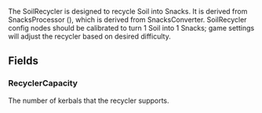             
The SoilRecycler is designed to recycle Soil into Snacks. It is derived from SnacksProcessor (), which is derived from SnacksConverter. SoilRecycler config nodes should be calibrated to turn 1 Soil into 1 Snacks; game settings will adjust the recycler based on desired difficulty.
        
## Fields

### RecyclerCapacity
The number of kerbals that the recycler supports.

